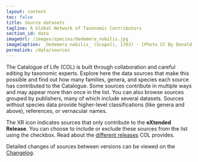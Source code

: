 ```yaml
---
layout: content
toc: false
title: Source datasets
tagline: A Global Network of Taxonomic Contributors
section_id: data
imageUrl: /images/species/Oedemera_nobilis.jpg    
imageCaption: _Oedemera nobilis_ (Scopoli, 1763) - [Photo CC By Donald Hobern](https://www.flickr.com/photos/dhobern/8738737007)
permalink: /data/sources
---
```



The Catalogue of Life (COL) is built through collaboration and careful editing by taxonomic experts. Explore here the data sources that make this possible and find out how many families, genera, and species each source has contributed to the Catalogue. 
Some sources contribute in multiple ways and may appear more than once in the list. You can also browse sources grouped by publishers, many of which include several datasets. Sources without species data provide higher-level classifications (like genera and above), references, or vernacular names. 

The XR icon indicates sources that only contribute to the **eXtended Release**. You can choose to include or exclude these sources from the list using the checkbox. Read about the [different releases](/building/releases) COL provides. 

Detailed changes of sources between versions can be viewed on the [Changelog](/data/changelog). 

<div class="row" style="background: white; margin-top: 0px; margin-bottom: 0px">
  <div id="datasetSearch"></div>
</div>
  <script>
      'use strict';

const e = React.createElement;

class DatasetSearch extends React.Component {

    render() {
     
  
      return e(
        ColBrowser.DatasetSearch,
        { catalogueKey: '{{ site.react.datasetKey }}' ,  pathToDataset: '{{ site.react.pathToDataset }}', pathToSearch: '{{ site.react.pathToSearch }}', auth: '{{ site.react.auth }}'}
      );
    }
  }

const domContainer = document.querySelector('#datasetSearch');
ReactDOM.render(e(DatasetSearch), domContainer);
  </script>
